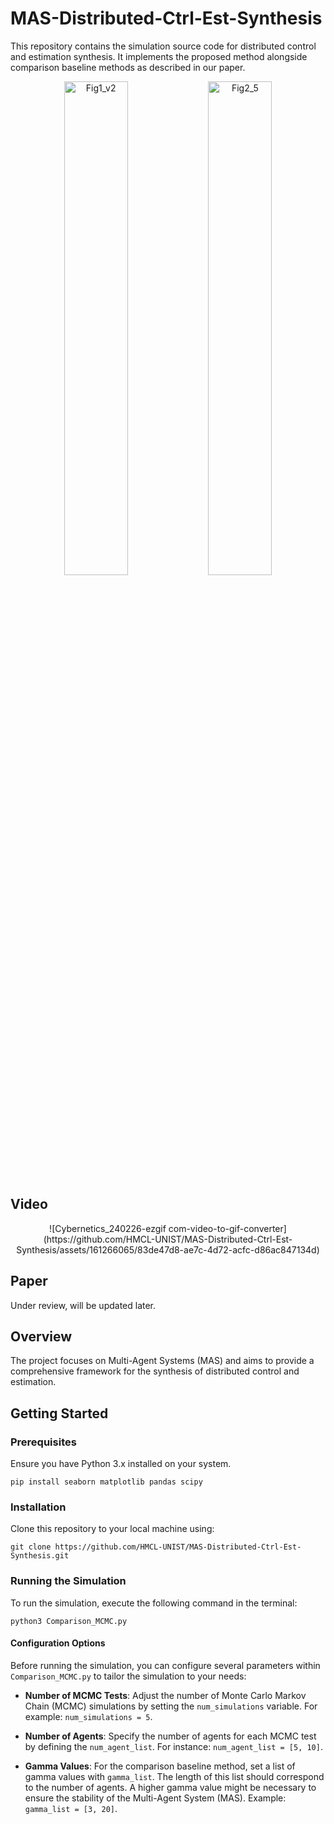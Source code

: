 # MAS-Distributed-Ctrl-Est-Synthesis
This repository contains the simulation source code for distributed control and estimation synthesis. It implements the proposed method alongside comparison baseline methods as described in our paper.

<p align="center">
  <img src="https://github.com/HMCL-UNIST/MAS-Distributed-Ctrl-Est-Synthesis/assets/32535170/86fd1f66-2679-436f-aff7-ee7b81753d65" alt="Fig1_v2" style="width:45%;"/>
  <img src="https://github.com/HMCL-UNIST/MAS-Distributed-Ctrl-Est-Synthesis/assets/32535170/36d362d9-e8ef-4af5-933f-69c900dc5487" alt="Fig2_5" style="width:45%;"/>
</p>

## Video
<p align="center">
  ![Cybernetics_240226-ezgif com-video-to-gif-converter](https://github.com/HMCL-UNIST/MAS-Distributed-Ctrl-Est-Synthesis/assets/161266065/83de47d8-ae7c-4d72-acfc-d86ac847134d)
</p>

## Paper
Under review, will be updated later.


## Overview
The project focuses on Multi-Agent Systems (MAS) and aims to provide a comprehensive framework for the synthesis of distributed control and estimation. 

## Getting Started
### Prerequisites

Ensure you have Python 3.x installed on your system. 
```
pip install seaborn matplotlib pandas scipy
```

### Installation

Clone this repository to your local machine using:

```
git clone https://github.com/HMCL-UNIST/MAS-Distributed-Ctrl-Est-Synthesis.git
```

### Running the Simulation

To run the simulation, execute the following command in the terminal:
```
python3 Comparison_MCMC.py
```

#### Configuration Options

Before running the simulation, you can configure several parameters within `Comparison_MCMC.py` to tailor the simulation to your needs:

- **Number of MCMC Tests**: Adjust the number of Monte Carlo Markov Chain (MCMC) simulations by setting the `num_simulations` variable. For example: `num_simulations = 5`.

- **Number of Agents**: Specify the number of agents for each MCMC test by defining the `num_agent_list`. For instance: `num_agent_list = [5, 10]`.

- **Gamma Values**: For the comparison baseline method, set a list of gamma values with `gamma_list`. The length of this list should correspond to the number of agents. A higher gamma value might be necessary to ensure the stability of the Multi-Agent System (MAS). Example: `gamma_list = [3, 20]`.



    
    

